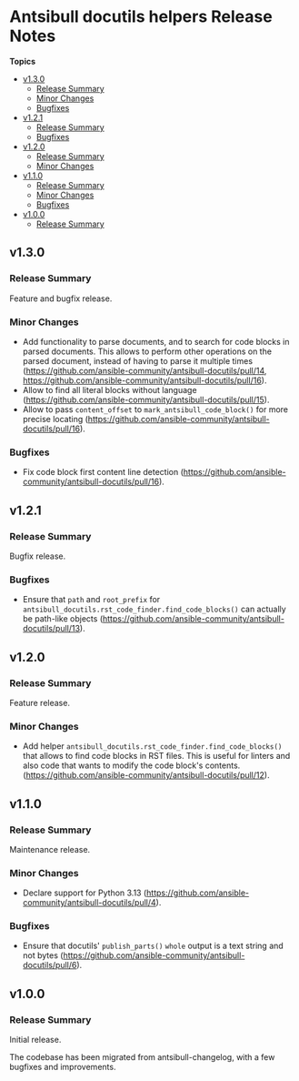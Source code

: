 # Antsibull docutils helpers Release Notes

**Topics**

- <a href="#v1-3-0">v1\.3\.0</a>
    - <a href="#release-summary">Release Summary</a>
    - <a href="#minor-changes">Minor Changes</a>
    - <a href="#bugfixes">Bugfixes</a>
- <a href="#v1-2-1">v1\.2\.1</a>
    - <a href="#release-summary-1">Release Summary</a>
    - <a href="#bugfixes-1">Bugfixes</a>
- <a href="#v1-2-0">v1\.2\.0</a>
    - <a href="#release-summary-2">Release Summary</a>
    - <a href="#minor-changes-1">Minor Changes</a>
- <a href="#v1-1-0">v1\.1\.0</a>
    - <a href="#release-summary-3">Release Summary</a>
    - <a href="#minor-changes-2">Minor Changes</a>
    - <a href="#bugfixes-2">Bugfixes</a>
- <a href="#v1-0-0">v1\.0\.0</a>
    - <a href="#release-summary-4">Release Summary</a>

<a id="v1-3-0"></a>
## v1\.3\.0

<a id="release-summary"></a>
### Release Summary

Feature and bugfix release\.

<a id="minor-changes"></a>
### Minor Changes

* Add functionality to parse documents\, and to search for code blocks in parsed documents\. This allows to perform other operations on the parsed document\, instead of having to parse it multiple times \([https\://github\.com/ansible\-community/antsibull\-docutils/pull/14](https\://github\.com/ansible\-community/antsibull\-docutils/pull/14)\, [https\://github\.com/ansible\-community/antsibull\-docutils/pull/16](https\://github\.com/ansible\-community/antsibull\-docutils/pull/16)\)\.
* Allow to find all literal blocks without language \([https\://github\.com/ansible\-community/antsibull\-docutils/pull/15](https\://github\.com/ansible\-community/antsibull\-docutils/pull/15)\)\.
* Allow to pass <code>content\_offset</code> to <code>mark\_antsibull\_code\_block\(\)</code> for more precise locating \([https\://github\.com/ansible\-community/antsibull\-docutils/pull/16](https\://github\.com/ansible\-community/antsibull\-docutils/pull/16)\)\.

<a id="bugfixes"></a>
### Bugfixes

* Fix code block first content line detection \([https\://github\.com/ansible\-community/antsibull\-docutils/pull/16](https\://github\.com/ansible\-community/antsibull\-docutils/pull/16)\)\.

<a id="v1-2-1"></a>
## v1\.2\.1

<a id="release-summary-1"></a>
### Release Summary

Bugfix release\.

<a id="bugfixes-1"></a>
### Bugfixes

* Ensure that <code>path</code> and <code>root\_prefix</code> for <code>antsibull\_docutils\.rst\_code\_finder\.find\_code\_blocks\(\)</code> can actually be path\-like objects \([https\://github\.com/ansible\-community/antsibull\-docutils/pull/13](https\://github\.com/ansible\-community/antsibull\-docutils/pull/13)\)\.

<a id="v1-2-0"></a>
## v1\.2\.0

<a id="release-summary-2"></a>
### Release Summary

Feature release\.

<a id="minor-changes-1"></a>
### Minor Changes

* Add helper <code>antsibull\_docutils\.rst\_code\_finder\.find\_code\_blocks\(\)</code> that allows to find code blocks in RST files\. This is useful for linters and also code that wants to modify the code block\'s contents\. \([https\://github\.com/ansible\-community/antsibull\-docutils/pull/12](https\://github\.com/ansible\-community/antsibull\-docutils/pull/12)\)\.

<a id="v1-1-0"></a>
## v1\.1\.0

<a id="release-summary-3"></a>
### Release Summary

Maintenance release\.

<a id="minor-changes-2"></a>
### Minor Changes

* Declare support for Python 3\.13 \([https\://github\.com/ansible\-community/antsibull\-docutils/pull/4](https\://github\.com/ansible\-community/antsibull\-docutils/pull/4)\)\.

<a id="bugfixes-2"></a>
### Bugfixes

* Ensure that docutils\' <code>publish\_parts\(\)</code> <code>whole</code> output is a text string and not bytes \([https\://github\.com/ansible\-community/antsibull\-docutils/pull/6](https\://github\.com/ansible\-community/antsibull\-docutils/pull/6)\)\.

<a id="v1-0-0"></a>
## v1\.0\.0

<a id="release-summary-4"></a>
### Release Summary

Initial release\.

The codebase has been migrated from antsibull\-changelog\, with a few bugfixes and improvements\.
